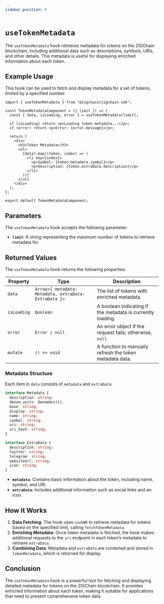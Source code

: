 ```yaml
---
sidebar_position: 8
---
```


# `useTokenMetadata`

The `useTokenMetadata` hook retrieves metadata for tokens on the ZIGChain blockchain, including additional data such as descriptions, symbols, URIs, and other details. This metadata is useful for displaying enriched information about each token.

## Example Usage

This hook can be used to fetch and display metadata for a set of tokens, limited by a specified number.

```tsx
import { useTokenMetadata } from "@zigchain/zigchain-sdk";

const TokenMetadataComponent = ({ limit }) => {
  const { data, isLoading, error } = useTokenMetadata(limit);

  if (isLoading) return <p>Loading token metadata...</p>;
  if (error) return <p>Error: {error.message}</p>;

  return (
    <div>
      <h3>Token Metadata</h3>
      <ul>
        {data?.map((token, index) => (
          <li key={index}>
            <p>Symbol: {token.metadata.symbol}</p>
            <p>Description: {token.extraData.description}</p>
          </li>
        ))}
      </ul>
    </div>
  );
};

export default TokenMetadataComponent;
```

## Parameters

The `useTokenMetadata` hook accepts the following parameter:

- **`limit`**: A string representing the maximum number of tokens to retrieve metadata for.

## Returned Values

The `useTokenMetadata` hook returns the following properties:

| Property    | Type                                                  | Description                                                |
| ----------- | ----------------------------------------------------- | ---------------------------------------------------------- |
| `data`      | `Array<{ metadata: Metadata, extraData: ExtraData }>` | The list of tokens with enriched metadata.                 |
| `isLoading` | `boolean`                                             | A boolean indicating if the metadata is currently loading. |
| `error`     | `Error \| null`                                       | An error object if the request fails; otherwise, `null`.   |
| `mutate`    | `() => void`                                          | A function to manually refresh the token metadata data.    |

### Metadata Structure

Each item in `data` consists of `metadata` and `extraData`:

```ts
interface Metadata {
  description: string;
  denom_units: DenomUnit[];
  base: string;
  display: string;
  name: string;
  symbol: string;
  uri: string;
  uri_hash: string;
}

interface ExtraData {
  description: string;
  twitter: string;
  telegram: string;
  websiteUrl: string;
  icon: string;
}
```

- **`metadata`**: Contains basic information about the token, including name, symbol, and URI.
- **`extraData`**: Includes additional information such as social links and an icon.

## How It Works

1. **Data Fetching**: The hook uses `useSWR` to retrieve metadata for tokens based on the specified limit, calling `fetchTokenMetadata`.
2. **Enriching Metadata**: Once token metadata is fetched, the hook makes additional requests to the `uri` endpoint in each token’s metadata to retrieve `extraData`.
3. **Combining Data**: Metadata and `extraData` are combined and stored in `tokenMetadata`, which is returned for display.

## Conclusion

The `useTokenMetadata` hook is a powerful tool for fetching and displaying detailed metadata for tokens on the ZIGChain blockchain. It provides enriched information about each token, making it suitable for applications that need to present comprehensive token data.
